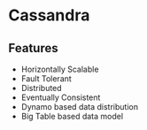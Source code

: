 # Cassandra

## Features
* Horizontally Scalable
* Fault Tolerant
* Distributed
* Eventually Consistent
* Dynamo based data distribution
* Big Table based data model
